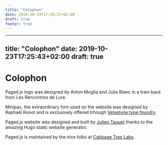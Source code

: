 ```yaml
---
title: "Colophon"
date: 2019-10-23T17:26:17+02:00
draft: true
footer: true
---
```


---
title: "Colophon"
date: 2019-10-23T17:25:43+02:00
draft: true
---

# Colophon

Paged.js logo was designed by Anton Moglia and Julie Blanc in a train back from Les Rencontres de Lure.

Minipax, the extraordinary font used on the website was designed by Raphaël Ronot and is exclusively offered trhough [Velvetyne type foundry](http://www.velvetyne.fr)

Paged.js website was designed and built by [Julien Taquet](mailto://julien@lesvoisinsdustudio.ch) thanks to the amazing Hugo static website generator. 

Paged.js is maintained by the nice folks at [Cabbage Tree Labs](https://www.cabbagetreelabs.org).



